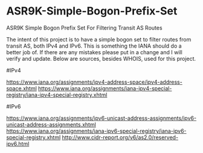 # ASR9K-Simple-Bogon-Prefix-Set
ASR9K Simple Bogon Prefix Set For Filtering Transit AS Routes

The intent of this project is to have a simple bogon set to filter routes from transit AS, both IPv4 and IPv6. This is something the IANA should do a better job of. If there are any mistakes please put in a change and I will verify and update. Below are sources, besides WHOIS, used for this project.

#IPv4

https://www.iana.org/assignments/ipv4-address-space/ipv4-address-space.xhtml
https://www.iana.org/assignments/iana-ipv4-special-registry/iana-ipv4-special-registry.xhtml

#IPv6

https://www.iana.org/assignments/ipv6-unicast-address-assignments/ipv6-unicast-address-assignments.xhtml
https://www.iana.org/assignments/iana-ipv6-special-registry/iana-ipv6-special-registry.xhtml
http://www.cidr-report.org/v6/as2.0/reserved-ipv6.html
